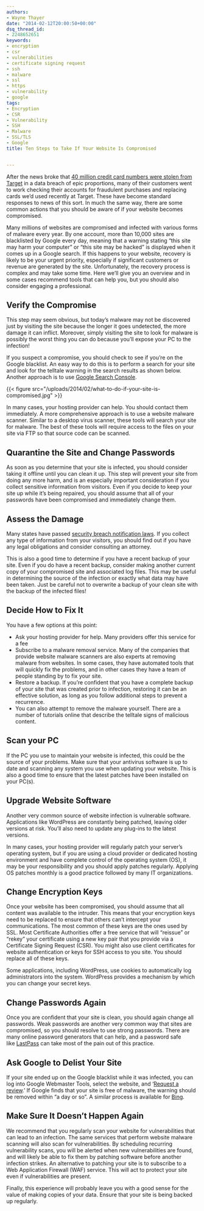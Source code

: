 ```yaml
---
authors:
- Wayne Thayer
date: "2014-02-12T20:00:50+00:00"
dsq_thread_id:
- 2248652651
keywords:
- encryption
- csr
- vulnerabilities
- certificate signing request
- ssh
- malware
- ssl
- https
- vulnerability
- google
tags:
- Encryption
- CSR
- Vulnerability
- SSH
- Malware
- SSL/TLS
- Google
title: Ten Steps to Take If Your Website Is Compromised


---
```

After the news broke that [40 million credit card numbers were stolen from Target][1] in a data breach of epic proportions, many of their customers went to work checking their accounts for fraudulent purchases and replacing cards we’d used recently at Target. These have become standard responses to news of this sort. In much the same way, there are some common actions that you should be aware of if your website becomes compromised.

Many millions of websites are compromised and infected with various forms of malware every year. By one account, more than 10,000 sites are blacklisted by Google every day, meaning that a warning stating “this site may harm your computer” or “this site may be hacked” is displayed when it comes up in a Google search. If this happens to your website, recovery is likely to be your urgent priority, especially if significant customers or revenue are generated by the site. Unfortunately, the recovery process is complex and may take some time. Here we’ll give you an overview and in some cases recommend tools that can help you, but you should also consider engaging a professional.

## Verify the Compromise
  
This step may seem obvious, but today’s malware may not be discovered just by visiting the site because the longer it goes undetected, the more damage it can inflict. Moreover, simply visiting the site to look for malware is possibly the worst thing you can do because you’ll expose your PC to the infection!
    
If you suspect a compromise, you should check to see if you’re on the Google blacklist. An easy way to do this is to perform a search for your site and look for the telltale warning in the search results as shown below. Another approach is to use [Google Search Console](http://www.google.com/webmasters/tools/‎).
  
{{< figure src="/uploads/2014/02/what-to-do-if-your-site-is-compromised.jpg" >}}
  
In many cases, your hosting provider can help. You should contact them immediately. A more comprehensive approach is to use a website malware scanner. Similar to a desktop virus scanner, these tools will search your site for malware. The best of these tools will require access to the files on your site via FTP so that source code can be scanned.
    
## Quarantine the Site and Change Passwords

As soon as you determine that your site is infected, you should consider taking it offline until you can clean it up. This step will prevent your site from doing any more harm, and is an especially important consideration if you collect sensitive information from visitors. Even if you decide to keep your site up while it’s being repaired, you should assume that all of your passwords have been compromised and immediately change them.
  
## Assess the Damage

Many states have passed [security breach notification laws](http://en.wikipedia.org/wiki/Security_breach_notification_laws). If you collect any type of information from your visitors, you should find out if you have any legal obligations and consider consulting an attorney.
  
This is also a good time to determine if you have a recent backup of your site. Even if you do have a recent backup, consider making another current copy of your compromised site and associated log files. This may be useful in determining the source of the infection or exactly what data may have been taken. Just be careful not to overwrite a backup of your clean site with the backup of the infected files!
  
## Decide How to Fix It
  
You have a few options at this point:
  
- Ask your hosting provider for help. Many providers offer this service for a fee
- Subscribe to a malware removal service. Many of the companies that provide website malware scanners are also experts at removing malware from websites. In some cases, they have automated tools that will quickly fix the problems, and in other cases they have a team of people standing by to fix your site.
- Restore a backup. If you’re confident that you have a complete backup of your site that was created prior to infection, restoring it can be an effective solution, as long as you follow additional steps to prevent a recurrence.
- You can also attempt to remove the malware yourself. There are a number of tutorials online that describe the telltale signs of malicious content.
  
## Scan your PC
  
If the PC you use to maintain your website is infected, this could be the source of your problems. Make sure that your antivirus software is up to date and scanning any system you use when updating your website. This is also a good time to ensure that the latest patches have been installed on your PC(s).
  
## Upgrade Website Software

Another very common source of website infection is vulnerable software. Applications like WordPress are constantly being patched, leaving older versions at risk. You’ll also need to update any plug-ins to the latest versions.  
  
In many cases, your hosting provider will regularly patch your server’s operating system, but if you are using a cloud provider or dedicated hosting environment and have complete control of the operating system (OS), it may be your responsibility and you should apply patches regularly. Applying OS patches monthly is a good practice followed by many IT organizations.
  
## Change Encryption Keys
  
Once your website has been compromised, you should assume that all content was available to the intruder. This means that your encryption keys need to be replaced to ensure that others can’t intercept your communications. The most common of these keys are the ones used by SSL. Most Certificate Authorities offer a free service that will “reissue” or “rekey” your certificate using a new key pair that you provide via a Certificate Signing Request (CSR). You might also use client certificates for website authentication or keys for SSH access to you site. You should replace all of these keys.
  
Some applications, including WordPress, use cookies to automatically log administrators into the system. WordPress provides a mechanism by which you can change your secret keys.
  
## Change Passwords Again
  
Once you are confident that your site is clean, you should again change all passwords. Weak passwords are another very common way that sites are compromised, so you should resolve to use strong passwords. There are many online password generators that can help, and a password safe like [LastPass](http://lastpass.com) can take most of the pain out of this practice.
  
## Ask Google to Delist Your Site
  
If your site ended up on the Google blacklist while it was infected, you can log into Google Webmaster Tools, select the website, and ‘[Request a review](https://support.google.com/webmasters/answer/168328?hl=en).’ If Google finds that your site is free of malware, the warning should be removed within “a day or so”. A similar process is available for [Bing](http://www.bing.com/toolbox/webmaster/).
    
## Make Sure It Doesn’t Happen Again
  
We recommend that you regularly scan your website for vulnerabilities that can lead to an infection. The same services that perform website malware scanning will also scan for vulnerabilities. By scheduling recurring vulnerability scans, you will be alerted when new vulnerabilities are found, and will likely be able to fix them by patching software before another infection strikes. An alternative to patching your site is to subscribe to a Web Application Firewall (WAF) service. This will act to protect your site even if vulnerabilities are present.
  
Finally, this experience will probably leave you with a good sense for the value of making copies of your data. Ensure that your site is being backed up regularly.

 [1]: http://krebsonsecurity.com/2013/12/cards-stolen-in-target-breach-flood-underground-markets/